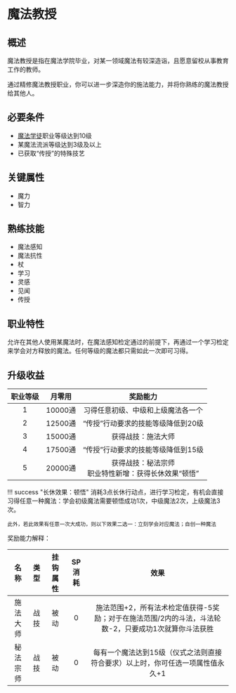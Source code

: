 # 魔法教授

## 概述

魔法教授是指在魔法学院毕业，对某一领域魔法有较深造诣，且愿意留校从事教育工作的教师。

通过精修魔法教授职业，你可以进一步深造你的施法能力，并将你熟练的魔法教授给其他人。

## 必要条件

* <a href="../apprentice" target="_blank">魔法学徒</a>职业等级达到10级
* 某魔法流派等级达到3级及以上
* 已获取“传授”的特殊技艺
  
## 关键属性

* 魔力
* 智力

## 熟练技能

* 魔法感知
* 魔法抗性
* 杖
* 学习
* 灵感
* 见闻
* 传授

## 职业特性

允许在其他人使用某魔法时，在魔法感知检定通过的前提下，再通过一个学习检定来学会对方释放的魔法。任何等级的魔法都只需如此一次即可习得。

## 升级收益

职业等级|月零用|奖励能力
:--:|:--:|:--:
1|10000通|习得任意初级、中级和上级魔法各一个
2|12500通|“传授”行动要求的技能等级降低到20级
3|15000通|获得战技：施法大师
4|17500通|“传授”行动要求的技能等级降低到15级
5|20000通|获得战技：秘法宗师<br>职业特性新增：获得长休效果“顿悟”

!!! success "长休效果：顿悟"
    消耗3点长休行动点，进行学习检定，有机会直接习得任意一种魔法：学会初级魔法需要顿悟成功1次，中级魔法2次，上级魔法3次。

    此外，若此效果有任意一次大成功，则以下效果二选一：立刻学会对应魔法；自创一种魔法

奖励能力解释：

名称|类型|挂钩属性|SP消耗|效果
:--:|:--:|:--:|:--:|:--:
施法大师|战技|被动|0|施法范围+2，所有法术检定值获得-5奖励；对于在施法范围/2内的斗法，斗法轮数-2，只要成功1次就算你斗法获胜
秘法宗师|战技|被动|0|每有一个魔法达到15级（仪式之法则直接符合要求）以上时，你可任选一项属性值永久+1

